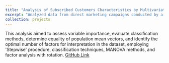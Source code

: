 ```yaml
---
title: "Analysis of Subscribed Customers Characteristics by Multivariate Methods"
excerpt: "Analyzed data from direct marketing campaigns conducted by a Portuguese bank to predict whether clients would subscribe after telemarketing efforts<br/><img src='/images/AmazonReviews.png'>"
collection: projects
---
```


This analysis aimed to assess variable importance, evaluate classification methods, determine equality of population mean vectors, and identify the optimal number of factors for interpretation in the dataset, employing 'Stepwise' procedure, classification techniques, MANOVA methods, and factor analysis with rotation.
[GitHub Link](https://github.com/sharminhossainbd/Analyzing-Subscribed-Customers-Characteristics-by-Multivariate-Methods)
